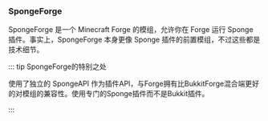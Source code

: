 ### SpongeForge

SpongeForge 是一个 Minecraft Forge 的模组，允许你在 Forge 运行 Sponge 插件。事实上，SpongeForge 本身更像 Sponge 插件的前置模组，不过这些都是技术细节。

::: tip SpongeForge的特别之处

使用了独立的 SpongeAPI 作为插件API，与Forge拥有比BukkitForge混合端更好的对模组的兼容性。使用专门的Sponge插件而不是Bukkit插件。

:::
